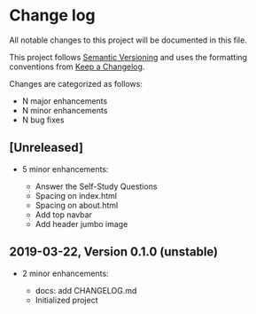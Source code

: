 # Change log

All notable changes to this project will be documented in this file.

This project follows [Semantic Versioning](http://semver.org/) and uses the formatting conventions from [Keep a Changelog](http://keepachangelog.com).

Changes are categorized as follows:

* N major enhancements
* N minor enhancements
* N bug fixes

## [Unreleased]

* 5 minor enhancements:

  * Answer the Self-Study Questions
  * Spacing on index.html
  * Spacing on about.html
  * Add top navbar
  * Add header jumbo image

## 2019-03-22, Version 0.1.0 (unstable)

* 2 minor enhancements:

  * docs: add CHANGELOG.md
  * Initialized project
